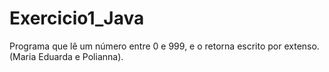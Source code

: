 # Exercicio1_Java
Programa que lê um número entre 0 e 999, e o retorna escrito por extenso.
(Maria Eduarda e Polianna).
